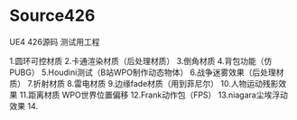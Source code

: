 # Source426

UE4 426源码  测试用工程

1.圆环可控材质
2.卡通渲染材质（后处理材质）
3.倒角材质
4.背包功能（仿PUBG）
5.Houdini测试（B站WPO制作动态物体）
6.战争迷雾效果（后处理材质）
7.折射材质
8.雷电材质
9.边缘fade材质（用到菲尼尔）
10.人物运动残影效果
11.距离材质 WPO世界位置偏移
12.Frank动作包（FPS）
13.niagara尘埃浮动效果
14.

